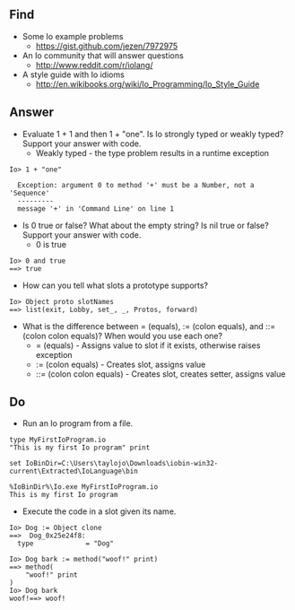 
## Find

* Some Io example problems
    * https://gist.github.com/jezen/7972975
* An Io community that will answer questions
    * http://www.reddit.com/r/iolang/
* A style guide with Io idioms
    * http://en.wikibooks.org/wiki/Io_Programming/Io_Style_Guide

## Answer

* Evaluate 1 + 1 and then 1 + "one". Is Io strongly typed or weakly typed? Support your answer with code.
    * Weakly typed - the type problem results in a runtime exception
```Io
Io> 1 + "one"

  Exception: argument 0 to method '+' must be a Number, not a 'Sequence'
  ---------
  message '+' in 'Command Line' on line 1
```
* Is 0 true or false? What about the empty string? Is nil true or false? Support your answer with code.
    * 0 is true
```Io
Io> 0 and true
==> true
```
* How can you tell what slots a prototype supports?
```Io
Io> Object proto slotNames
==> list(exit, Lobby, set_, _, Protos, forward)
```
* What is the difference between = (equals), := (colon equals), and ::= (colon colon equals)? When would you use each one?
    * = (equals) - Assigns value to slot if it exists, otherwise raises exception
    * := (colon equals) - Creates slot, assigns value
    * ::= (colon colon equals) - Creates slot, creates setter, assigns value

## Do

* Run an Io program from a file.
```Io
type MyFirstIoProgram.io
"This is my first Io program" print

set IoBinDir=C:\Users\taylojo\Downloads\iobin-win32-current\Extracted\IoLanguage\bin

%IoBinDir%\Io.exe MyFirstIoProgram.io
This is my first Io program
```
* Execute the code in a slot given its name.
```Io
Io> Dog := Object clone
==>  Dog_0x25e24f8:
  type             = "Dog"

Io> Dog bark := method("woof!" print)
==> method(
    "woof!" print
)
Io> Dog bark
woof!==> woof!
```
